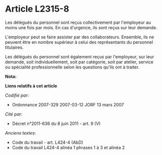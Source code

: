 # Article L2315-8

Les délégués du personnel sont reçus collectivement par l'employeur au moins une fois par mois. En cas d'urgence, ils sont
reçus sur leur demande.

L'employeur peut se faire assister par des collaborateurs. Ensemble, ils ne peuvent être en nombre supérieur à celui des
représentants du personnel titulaires.

Les délégués du personnel sont également reçus par l'employeur, sur leur demande, soit individuellement, soit par catégorie,
soit par atelier, service ou spécialité professionnelle selon les questions qu'ils ont à traiter.

**Nota:**



**Liens relatifs à cet article**

_Codifié par_:

  - Ordonnance 2007-329 2007-03-12 JORF 13 mars 2007

_Cité par_:

  - Décret n°2011-636 du 8 juin 2011 - art. 9 (V)

_Anciens textes_:

  - Code du travail - art. L424-4 (AbD)
  - Code du travail L424-4 alinéa 1 phrases 1 à 3 et alinéa 2
